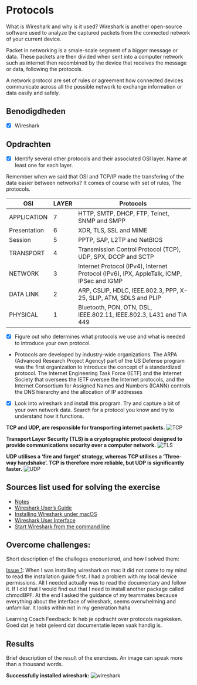 # Protocols

What is Wireshark and why is it used? Wireshark is another open-source software used to analyze the captured packets from the connected network of your current device.

Packet in networking is a smale-scale segment of a bigger message or data. These packets are then divided when sent into a computer network such as internet then recombined by the device that receives the message or data, following the protocols.

A network protocol are set of rules or agreement how connected devices communicate across all the possible network to exchange information or data easily and safely.

## Benodigdheden

- [x] Wireshark

## Opdrachten

- [x] Identify several other protocols and their associated OSI layer. Name at least one for each layer.

Remember when we said that OSI and TCP/IP made the transfering of the data easier between networks? It comes of course with set of rules, The protocols.

| OSI          | LAYER | Protocols                                                                                |
| ------------ | ----- | ---------------------------------------------------------------------------------------- |
| APPLICATION  | 7     | HTTP, SMTP, DHCP, FTP, Telnet, SNMP and SMPP                                             |
| Presentation | 6     | XDR, TLS, SSL and MIME                                                                   |
| Session      | 5     | PPTP, SAP, L2TP and NetBIOS                                                              |
| TRANSPORT    | 4     | Transmission Control Protocol (TCP), UDP, SPX, DCCP and SCTP                             |
| NETWORK      | 3     | Internet Protocol (IPv4), Internet Protocol (IPv6), IPX, AppleTalk, ICMP, IPSec and IGMP |
| DATA LINK    | 2     | ARP, CSLIP, HDLC, IEEE.802.3, PPP, X-25, SLIP, ATM, SDLS and PLIP                        |
| PHYSICAL     | 1     | Bluetooth, PON, OTN, DSL, IEEE.802.11, IEEE.802.3, L431 and TIA 449                      |

- [x] Figure out who determines what protocols we use and what is needed to introduce your own protocol.

* Protocols are developed by industry-wide organizations. The ARPA (Advanced Research Project Agency) part of the US Defense program was the first organization to introduce the concept of a standardized protocol. The Internet Engineering Task Force (IETF) and the Internet Society that oversees the IETF oversee the Internet protocols, and the Internet Consortium for Assigned Names and Numbers (ICANN) controls the DNS hierarchy and the allocation of IP addresses

- [x] Look into wireshark and install this program. Try and capture a bit of your own network data. Search for a protocol you know and try to understand how it functions.

**TCP and UDP, are responsible for transporting internet packets.**
![TCP](https://github.com/techgrounds/techgrounds-anj-dtmr/blob/main/00_includes/week-2-includes/ntw-03-tcp.png)

**Transport Layer Security (TLS) is a cryptographic protocol designed to provide communications security over a computer network.**
![TLS](https://github.com/techgrounds/techgrounds-anj-dtmr/blob/main/00_includes/week-2-includes/ntw-03-tls.png)

**UDP utilises a ‘fire and forget’ strategy, whereas TCP utilises a ‘Three-way handshake’. TCP is therefore more reliable, but UDP is significantly faster.**
![UDP](https://github.com/techgrounds/techgrounds-anj-dtmr/blob/main/00_includes/week-2-includes/ntw-03-udp.png)

## Sources list used for solving the exercise

- [Notes](https://docs.google.com/document/d/1GaGwkxfNT111mAfbfSYxYx1cGNx9vpuk/edit#)
- [Wireshark User’s Guide](https://www.wireshark.org/docs/wsug_html/#ChIntroWhatIs)
- [Installing Wireshark under macOS](https://www.wireshark.org/docs/wsug_html_chunked/ChBuildInstallOSXInstall.html)
- [Wireshark User Interface](https://www.wireshark.org/docs/wsug_html_chunked/ChapterUsing.html)
- [Start Wireshark from the command line](https://www.wireshark.org/docs/wsug_html_chunked/ChCustCommandLine.html)

## Overcome challenges:

Short description of the challeges encountered, and how I solved them:

[Issue 1](https://github.com/techgrounds/techgrounds-anj-dtmr/blob/main/00_includes/week-2-includes/ntw-03-issue1.png): When I was installing wireshark on mac it did not come to my mind to read the installation guide first. I had a problem with my local device permissions. All I needed actually was to read the documentary and follow it. If I did that I would find out that I need to install another package called chmodBPF. At the end I asked the guidance of my teammates because everything about the interface of wireshark, seems overwhelming and unfamiliar. It looks within not in my generation haha

Learning Coach Feedback: Ik heb je opdracht over protocols nagekeken. Goed dat je hebt geleerd dat documentatie lezen vaak handig is.

## Results

Brief description of the result of the exercises. An image can speak more than a thousand words.

**Successfully installed wireshark:**
![wireshark](https://github.com/techgrounds/techgrounds-anj-dtmr/blob/main/00_includes/week-2-includes/ntw-03-wireshark.png)
